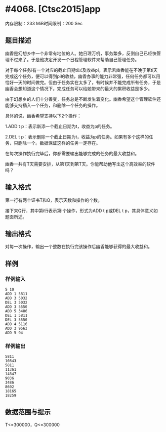 # #4068. [Ctsc2015]app

内存限制：233 MiB时间限制：200 Sec

## 题目描述

幽香是幻想乡中一个非常有地位的人。她日理万机，事务繁多，反倒自己已经快管理不过来了。于是他决定开发一个日程管理软件来帮助自己管理任务。 

对于每个任务i有一个对应的截止日期ti以及收益pi，表示若幽香能在不晚于第ti天完成这个任务，便可以得到pi的收益。幽香办事的能力非常强，任何任务都可以用恰好一天的时间做完。但由于任务实在太多了，有时候并不能完成所有任务，于是幽香会想知道这个情况下，完成任务可以给她带来的最大的累积收益是多少。 

由于幻想乡的人们十分善变，任务总是不断发生着变化。幽香希望这个管理软件还能够支持插入一个任务，和删除一个任务的操作。 

具体的说，幽香希望支持以下2个操作： 

1.ADD t p：表示新添一个截止日期为t，收益为p的任务。 

2.DEL t p：表示删除一个截止日期为t，收益为p的任务。如果有多个这样的任务，只删除一个。数据保证这样的任务一定存在。 

在每次操作执行完毕后，你都需要输出能够完成的任务的最大收益和。 

幽香一共有T天需要安排，从第1天到第T天。你能帮助他写出这个高效率的软件吗？ 

## 输入格式

第一行有两个证书T和Q，表示天数和操作的个数。 

接下来Q行，其中第i行表示第i个操作，形式为ADD t p或DEL t p，其具体意义如题面所述。 

## 输出格式

对每一次操作，输出一个整数在执行完该操作后幽香能够获得的最大收益和。 

## 样例

### 样例输入

    
    5 10
    ADD 1 5811
    ADD 3 5032
    DEL 3 5032
    ADD 3 5550
    ADD 5 3486
    DEL 1 5811
    DEL 3 5550
    ADD 4 5116
    ADD 3 9563
    ADD 5 94
    

### 样例输出

    
    5811
    10843
    5811
    11361
    14847
    9036
    3486
    8602
    18165
    18259
    

## 数据范围与提示

T<=300000，Q<=300000
